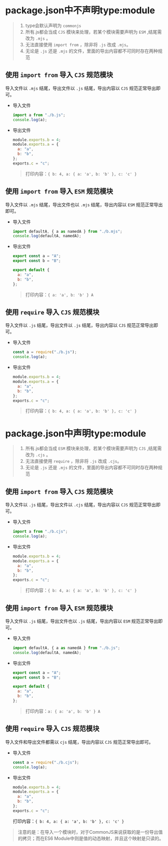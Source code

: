 # package.json中不声明type:module

> 1. type会默认声明为 `commonjs`	 
> 2. 所有.js都会当成 `CJS` 模块来处理，若某个模块需要声明为 `ESM` ,结尾需改为 `.mjs` 。
> 3. 无法直接使用 `import from` ，除非将 `.js` 改成 `.mjs`。
> 4. 无论是 `.js` 还是 `.mjs` 的文件，里面的导出内容都不可同时存在两种规范

## 使用 `import from` 导入 `CJS` 规范模块

导入文件以 `.mjs` 结尾，导出文件以 `.js` 结尾，导出内容以 `CJS` 规范正常导出即可。

 * 导入文件

   ```js
   import a from "./b.js";
   console.log(a);
   ```

 * 导出文件

   ```js
   module.exports.b = 4;
   module.exports.a = {
     a: "a",
     b: "b",
   };
   exports.c = "c";
   ```

   > 打印内容：`{ b: 4, a: { a: 'a', b: 'b' }, c: 'c' } `

## 使用 `import from` 导入 `ESM` 规范模块

导入文件以 `.mjs` 结尾，导出文件也以 `.mjs` 结尾，导出内容以 `ESM` 规范正常导出即可。

 * 导入文件

   ```js
   import defaultA, { a as namedA } from "./b.mjs";
   console.log(defaultA, namedA);
   ```

 * 导出文件

   ```js
   export const a = "A";
   export const b = "B";
   
   export default {
     a: "a",
     b: "b",
   };
   ```

   > 打印内容：`{ a: 'a', b: 'b' } A `

## 使用 `require` 导入 `CJS` 规范模块

 导入文件以 `.js` 结尾，导出文件以 `.js` 结尾，导出内容以 `CJS` 规范正常导出即可。

 * 导入文件

   ```js
   const a = require("./b.js");
   console.log(a);
   ```

 * 导出文件

   ```js
   module.exports.b = 4;
   module.exports.a = {
     a: "a",
     b: "b",
   };
   exports.c = "c";
   ```

   > 打印内容：`{ b: 4, a: { a: 'a', b: 'b' }, c: 'c' } `

# package.json中声明type:module

> 1. 所有.js都会当成 `ESM` 模块来处理，若某个模块需要声明为 `CJS` ,结尾需改为 `.cjs` 。
> 2. 无法直接使用 `require` ，除非将 `.js` 改成 `.cjs`。
> 3. 无论是 `.js` 还是 `.mjs` 的文件，里面的导出内容都不可同时存在两种规范

## 使用 `import from` 导入 `CJS` 规范模块

导入文件以 `.js` 结尾，导出文件以 `.cjs` 结尾，导出内容以 `CJS` 规范正常导出即可。

 * 导入文件

   ```js
   import a from "./b.cjs";
   console.log(a);
   ```

 * 导出文件

   ```js
   module.exports.b = 4;
   module.exports.a = {
     a: "a",
     b: "b",
   };
   exports.c = "c";
   ```

   > 打印内容：`{ b: 4, a: { a: 'a', b: 'b' }, c: 'c' }`

## 使用 `import from` 导入 `ESM` 规范模块

导入文件以 `.js` 结尾，导出文件也以 `.js` 结尾，导出内容以 `ESM` 规范正常导出即可。

 * 导入文件

   ```js
   import defaultA, { a as namedA } from "./b.js";
   console.log(defaultA, namedA);
   ```

 * 导出文件

   ```js
   export const a = "A";
   export const b = "B";
   
   export default {
     a: "a",
     b: "b",
   };
   ```

   > 打印内容：`a: { a: 'a', b: 'b' } A `

## 使用 `require` 导入 `CJS` 规范模块

 导入文件和导出文件都需以 `cjs` 结尾，导出内容以 `CJS` 规范正常导出即可。

 * 导入文件

   ```js
   const a = require("./b.cjs");
   console.log(a);
   ```

 * 导出文件

   ```js
   module.exports.b = 4;
   module.exports.a = {
     a: "a",
     b: "b",
   };
   exports.c = "c";
   ```

   打印内容：`{ b: 4, a: { a: 'a', b: 'b' }, c: 'c' } `

> 注意的是：在导入一个模块时，对于CommonJS来说获取的是一份导出值的拷贝；而在ES6 Module中则是值的动态映射，并且这个映射是只读的。